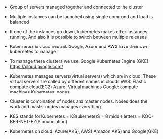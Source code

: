 * Group of servers managed together and connected to the cluster

* Multiple instances can be launched using single command and load is balanced

* If one of the instances go down, kubernetes makes other instances running. And also it is possible to switch between multiple releases

* Kubernetes is cloud neutral. Google, Azure and AWS have their own kubernetes to manage

* To manage these clusters we use, Google Kubernetes Engine (GKE): https://cloud.google.com/

* Kubernetes manages servers(virtual servers) which are in cloud. These virtual servers are called by different names in clouds
    AWS: Elastic compute cloud(EC2)
    Azure: Virtual machines
    Google: compute machines
    Kubernetes: nodes

* Cluster is combination of nodes and master nodes. Nodes does the work and master nodes manages everything

* K8S stands for Kubernetes = K8(ubernete)S = 8 middle letters = KOO-BER-NET-EZ(Pronunciation)

* Kubernetes on cloud: Azure(AKS), AWS( Amazon AKS) and Google(GKE)